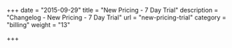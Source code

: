 +++
date = "2015-09-29"
title = "New Pricing - 7 Day Trial"
description = "Changelog - New Pricing - 7 Day Trial"
url = "new-pricing-trial"
category = "billing"
weight = "13"

+++